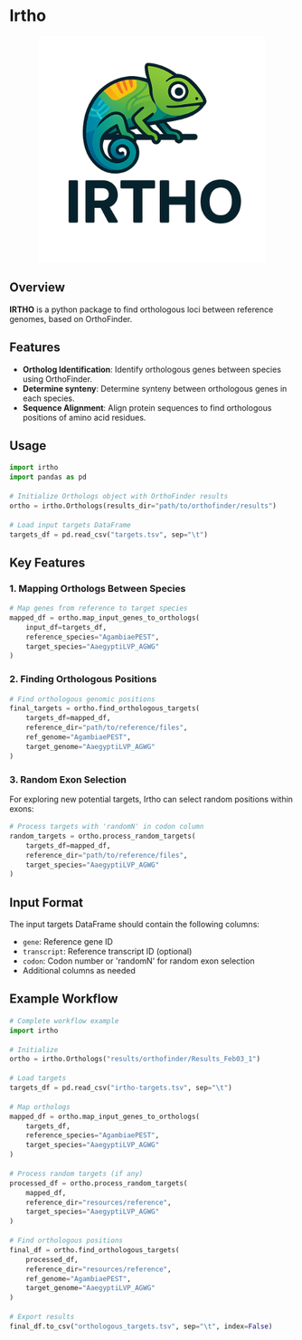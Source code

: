 # Irtho

<div align="center">

[<img src="https://raw.githubusercontent.com/sanjaynagi/irtho/main/irtho.png" width="400"/>](https://raw.githubusercontent.com/sanjaynagi/irtho/main/irtho.png)   

</div>

## Overview

**IRTHO** is a python package to find orthologous loci between reference genomes, based on OrthoFinder.

## Features

- **Ortholog Identification**: Identify orthologous genes between species using OrthoFinder.
- **Determine synteny**: Determine synteny between orthologous genes in each species.
- **Sequence Alignment**: Align protein sequences to find orthologous positions of amino acid residues.

## Usage

```python
import irtho
import pandas as pd

# Initialize Orthologs object with OrthoFinder results
ortho = irtho.Orthologs(results_dir="path/to/orthofinder/results")

# Load input targets DataFrame
targets_df = pd.read_csv("targets.tsv", sep="\t")
```

## Key Features

### 1. Mapping Orthologs Between Species
```python
# Map genes from reference to target species
mapped_df = ortho.map_input_genes_to_orthologs(
    input_df=targets_df,
    reference_species="AgambiaePEST",
    target_species="AaegyptiLVP_AGWG"
)
```

### 2. Finding Orthologous Positions
```python
# Find orthologous genomic positions
final_targets = ortho.find_orthologous_targets(
    targets_df=mapped_df,
    reference_dir="path/to/reference/files",
    ref_genome="AgambiaePEST",
    target_genome="AaegyptiLVP_AGWG"
)
```

### 3. Random Exon Selection
For exploring new potential targets, Irtho can select random positions within exons:
```python
# Process targets with 'randomN' in codon column
random_targets = ortho.process_random_targets(
    targets_df=mapped_df,
    reference_dir="path/to/reference/files",
    target_species="AaegyptiLVP_AGWG"
)
```

## Input Format
The input targets DataFrame should contain the following columns:
- `gene`: Reference gene ID
- `transcript`: Reference transcript ID (optional)
- `codon`: Codon number or 'randomN' for random exon selection
- Additional columns as needed

## Example Workflow

```python
# Complete workflow example
import irtho

# Initialize
ortho = irtho.Orthologs("results/orthofinder/Results_Feb03_1")

# Load targets
targets_df = pd.read_csv("irtho-targets.tsv", sep="\t")

# Map orthologs
mapped_df = ortho.map_input_genes_to_orthologs(
    targets_df,
    reference_species="AgambiaePEST",
    target_species="AaegyptiLVP_AGWG"
)

# Process random targets (if any)
processed_df = ortho.process_random_targets(
    mapped_df,
    reference_dir="resources/reference",
    target_species="AaegyptiLVP_AGWG"
)

# Find orthologous positions
final_df = ortho.find_orthologous_targets(
    processed_df,
    reference_dir="resources/reference",
    ref_genome="AgambiaePEST",
    target_genome="AaegyptiLVP_AGWG"
)

# Export results
final_df.to_csv("orthologous_targets.tsv", sep="\t", index=False)
```